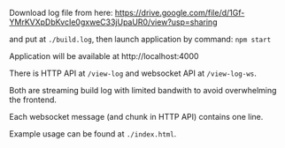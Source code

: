 Download log file from here: https://drive.google.com/file/d/1Gf-YMrKVXpDbKvcIe0gxweC33jUpaUR0/view?usp=sharing

and put at `./build.log`, then launch application by command: `npm start`

Application will be available at http://localhost:4000

There is HTTP API at `/view-log` and websocket API at `/view-log-ws`.

Both are streaming build log with limited bandwith to avoid overwhelming the frontend.

Each websocket message (and chunk in HTTP API) contains one line.

Example usage can be found at `./index.html`.
